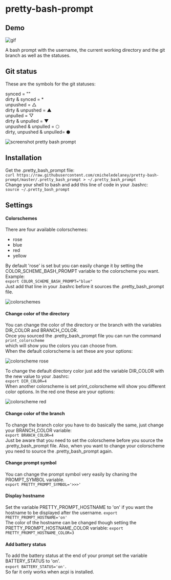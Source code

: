 # pretty-bash-prompt
## Demo
![gif](https://github.com/cmicheledelaney/pretty-bash-prompt/blob/master/demo_pretty_bash_prompt.gif)  
  
A bash prompt with the username, the current working directory and the git branch as well as the statuses.  


## Git status
These are the symbols for the git statuses:  
  
synced = ""  
dirty & synced = *  
unpushed = △  
dirty & unpushed = ▲  
unpulled = ▽  
dirty & unpulled = ▼  
unpushed & unpulled = ⬡  
dirty, unpushed & unpulled= ⬢    
  
![screenshot pretty bash prompt](https://github.com/cmicheledelaney/pretty-bash-prompt/blob/master/screenshot_pretty_bash_prompt.png)  
  

## Installation
Get the .pretty_bash_prompt file:  
`curl https://raw.githubusercontent.com/cmicheledelaney/pretty-bash-prompt/master/.pretty_bash_prompt > ~/.pretty_bash_prompt`    
Change your shell to bash and add this line of code in your .bashrc:  
`source ~/.pretty_bash_prompt`  

## Settings
#### Colorschemes
There are four available colorschemes:  
- rose  
- blue  
- red  
- yellow

By default 'rose' is set but you can easily change it by setting the COLOR_SCHEME_BASH_PROMPT variable to the colorscheme you want.  
Example:  
`export COLOR_SCHEME_BASH_PROMPT="blue"`  
Just add that line in your .bashrc before it sources the .pretty_bash_prompt file.    
  
![colorschemes](https://github.com/cmicheledelaney/pretty-bash-prompt/blob/master/screenshot_colorschemes.png)  
  
#### Change color of the directory
You can change the color of the directory or the branch with the variables DIR_COLOR and BRANCH_COLOR.  
Once you sourced the .pretty_bash_prompt file you can run the command  
`print_colorscheme`  
which will show you the colors you can choose from.  
When the default colorscheme is set these are your options:  
  
![colorscheme rose](https://github.com/cmicheledelaney/pretty-bash-prompt/blob/master/screenshot_colorscheme_rose.png)  
  
To change the default directory color just add the variable DIR_COLOR with the new value to your .bashrc:  
`export DIR_COLOR=4`  
When another colorscheme is set print_colorscheme will show you different color options. In the red one these are your options:    
  
![colorscheme red](https://github.com/cmicheledelaney/pretty-bash-prompt/blob/master/screenshot_colorscheme_red.png)  
  
#### Change color of the branch
To change the branch color you have to do basically the same, just change your BRANCH_COLOR variable:  
`export BRANCH_COLOR=4`  
Just be aware that you need to set the colorscheme before you source the .pretty_bash_prompt file. Also, when you want to change your colorscheme you need to source the .pretty_bash_prompt again.  

#### Change prompt symbol
You can change the prompt symbol very easily by chaning the PROMPT_SYMBOL variable.  
`export PRETTY_PROMPT_SYMBOL='>>>'`  

#### Display hostname
Set the variable PRETTY_PROMPT_HOSTNAME to 'on' if you want the hostname to be displayed after the username.
`export PRETTY_PROMPT_HOSTNAME='on'`  
The color of the hostname can be changed though setting the PRETTY_PROMPT_HOSTNAME_COLOR variable:
`export PRETTY_PROMPT_HOSTNAME_COLOR=3`  

#### Add battery status
To add the battery status at the end of your prompt set the variable BATTERY_STATUS to 'on'.  
`export BATTERY_STATUS='on'`.   
So far it only works when acpi is installed.  
